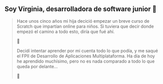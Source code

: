 ## Soy Virginia, desarrolladora de software junior 👋

> Hace unos cinco años mi hija decició empezar un breve curso de Scratch que impartían online para niños.
> Si tuviera que decir donde empezó el camino a todo esto, diría que fué ahí.
> 
> 🌱
> 
> Decidí intentar aprender por mi cuenta todo lo que podía, y me saqué el FPII de Desarrollo de Aplicaciones Multiplataforma.
> Ha día de hoy he aprendido muchísimo, pero no es nada comparado a todo lo que queda por delante...
> 
> 🌳
<!--   
**Vir-e/Vir-e** is a ✨ _special_ ✨ repository because its `README.md` (this file) appears on your GitHub profile.

Here are some ideas to get you started:

- 🔭 I’m currently working on ...
- 🌱 I’m currently learning ...
- 👯 I’m looking to collaborate on ...
- 🤔 I’m looking for help with ...
- 💬 Ask me about ...
- 📫 How to reach me: ...
- 😄 Pronouns: ...
- ⚡ Fun fact: ...

-->



